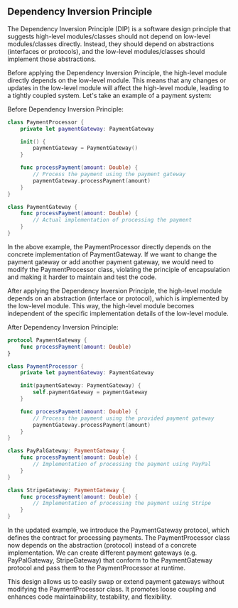 ## Dependency Inversion Principle

The Dependency Inversion Principle (DIP) is a software design principle that suggests high-level modules/classes should not depend on low-level modules/classes directly. Instead, they should depend on abstractions (interfaces or protocols), and the low-level modules/classes should implement those abstractions.

Before applying the Dependency Inversion Principle, the high-level module directly depends on the low-level module. This means that any changes or updates in the low-level module will affect the high-level module, leading to a tightly coupled system. Let's take an example of a payment system:

Before Dependency Inversion Principle:

```swift
class PaymentProcessor {
    private let paymentGateway: PaymentGateway

    init() {
        paymentGateway = PaymentGateway()
    }

    func processPayment(amount: Double) {
        // Process the payment using the payment gateway
        paymentGateway.processPayment(amount)
    }
}

class PaymentGateway {
    func processPayment(amount: Double) {
        // Actual implementation of processing the payment
    }
}
```
In the above example, the PaymentProcessor directly depends on the concrete implementation of PaymentGateway. If we want to change the payment gateway or add another payment gateway, we would need to modify the PaymentProcessor class, violating the principle of encapsulation and making it harder to maintain and test the code.

After applying the Dependency Inversion Principle, the high-level module depends on an abstraction (interface or protocol), which is implemented by the low-level module. This way, the high-level module becomes independent of the specific implementation details of the low-level module.

After Dependency Inversion Principle:

```swift
protocol PaymentGateway {
    func processPayment(amount: Double)
}

class PaymentProcessor {
    private let paymentGateway: PaymentGateway

    init(paymentGateway: PaymentGateway) {
        self.paymentGateway = paymentGateway
    }

    func processPayment(amount: Double) {
        // Process the payment using the provided payment gateway
        paymentGateway.processPayment(amount)
    }
}

class PayPalGateway: PaymentGateway {
    func processPayment(amount: Double) {
        // Implementation of processing the payment using PayPal
    }
}

class StripeGateway: PaymentGateway {
    func processPayment(amount: Double) {
        // Implementation of processing the payment using Stripe
    }
}
```

In the updated example, we introduce the PaymentGateway protocol, which defines the contract for processing payments. The PaymentProcessor class now depends on the abstraction (protocol) instead of a concrete implementation. We can create different payment gateways (e.g. PayPalGateway, StripeGateway) that conform to the PaymentGateway protocol and pass them to the PaymentProcessor at runtime.

This design allows us to easily swap or extend payment gateways without modifying the PaymentProcessor class. It promotes loose coupling and enhances code maintainability, testability, and flexibility.
